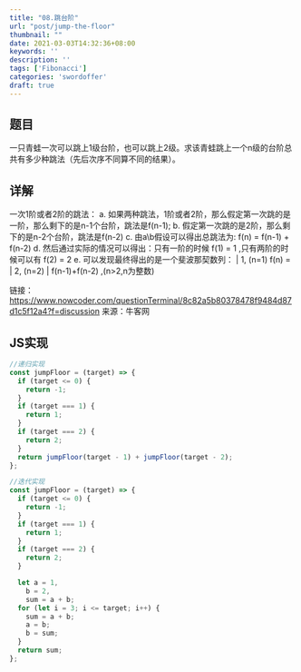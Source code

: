 ```yaml
---
title: "08.跳台阶"
url: "post/jump-the-floor"
thumbnail: ""
date: 2021-03-03T14:32:36+08:00
keywords: ''
description: ''
tags: ['Fibonacci']
categories: 'swordoffer'
draft: true
---
```


## 题目

一只青蛙一次可以跳上1级台阶，也可以跳上2级。求该青蛙跳上一个n级的台阶总共有多少种跳法（先后次序不同算不同的结果）。

## 详解

一次1阶或者2阶的跳法：
a. 如果两种跳法，1阶或者2阶，那么假定第一次跳的是一阶，那么剩下的是n-1个台阶，跳法是f(n-1);
b. 假定第一次跳的是2阶，那么剩下的是n-2个台阶，跳法是f(n-2)
c. 由a\b假设可以得出总跳法为: f(n) = f(n-1) + f(n-2) 
d. 然后通过实际的情况可以得出：只有一阶的时候 f(1) = 1 ,只有两阶的时候可以有 f(2) = 2
e. 可以发现最终得出的是一个斐波那契数列：
        | 1, (n=1)
f(n) =  | 2, (n=2)
        | f(n-1)+f(n-2) ,(n>2,n为整数)

链接：https://www.nowcoder.com/questionTerminal/8c82a5b80378478f9484d87d1c5f12a4?f=discussion
来源：牛客网

## JS实现

```javascript
//递归实现
const jumpFloor = (target) => {
  if (target <= 0) {
    return -1;
  }
  if (target === 1) {
    return 1;
  }
  if (target === 2) {
    return 2;
  }
  return jumpFloor(target - 1) + jumpFloor(target - 2);
};

//迭代实现
const jumpFloor = (target) => {
  if (target <= 0) {
    return -1;
  }
  if (target === 1) {
    return 1;
  }
  if (target === 2) {
    return 2;
  }

  let a = 1,
    b = 2,
    sum = a + b;
  for (let i = 3; i <= target; i++) {
    sum = a + b;
    a = b;
    b = sum;
  }
  return sum;
};
```
